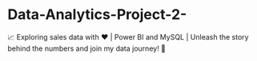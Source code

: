 # Data-Analytics-Project-2-
📈 Exploring sales data with ❤️ |  Power BI and MySQL | Unleash the story behind the numbers and join my data journey! 🚀
